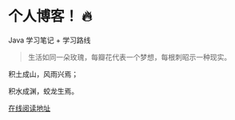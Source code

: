 # 个人博客！ 🔥

Java 学习笔记 + 学习路线

> 生活如同一朵玫瑰，每瓣花代表一个梦想，每根刺昭示一种现实。

积土成山，风雨兴焉；

积水成渊，蛟龙生焉。

[在线阅读地址](https://yp2020.github.io/#/)
